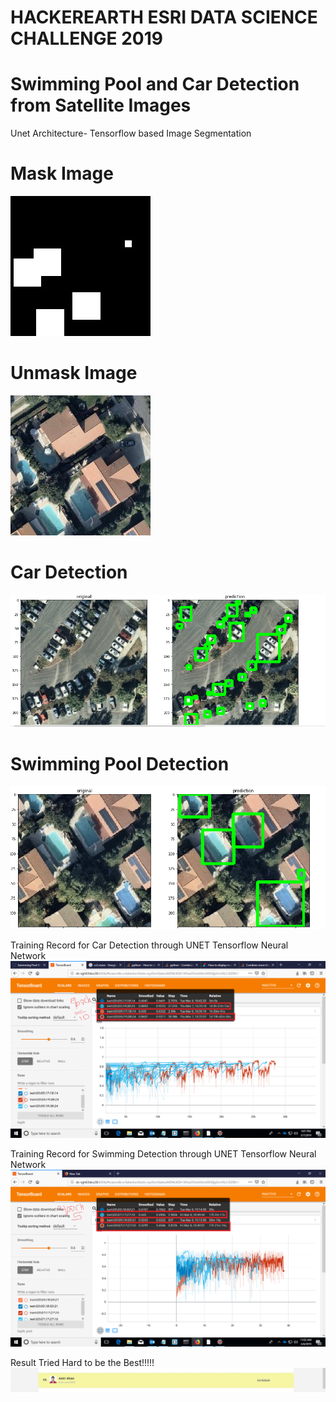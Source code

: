 # HACKEREARTH ESRI DATA SCIENCE CHALLENGE 2019

# Swimming Pool and Car Detection from Satellite Images

Unet Architecture- Tensorflow based Image Segmentation

# Mask Image

![Mask](https://github.com/Amir22010/ImageSegmentation/blob/master/sample_mask.jpg)

# Unmask Image

![Unmask](https://github.com/Amir22010/ImageSegmentation/blob/master/sample.jpg)


# Car Detection
![CarDetection](https://raw.githubusercontent.com/Amir22010/ImageSegmentation/master/predict_car.PNG)


# Swimming Pool Detection
![PoolDetection](https://raw.githubusercontent.com/Amir22010/ImageSegmentation/master/predict_pool.PNG)


Training Record for Car Detection through UNET Tensorflow Neural Network
![Train_Car](https://github.com/Amir22010/ImageSegmentation/raw/master/car_epoch10_training.png)


Training Record for Swimming Detection through UNET Tensorflow Neural Network
![Train_Pool](https://github.com/Amir22010/ImageSegmentation/raw/master/pool_epoch5_tensor.png)


Result Tried Hard to be the Best!!!!!
![result](https://github.com/Amir22010/ImageSegmentation/raw/master/result.JPG)



